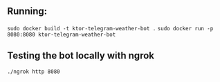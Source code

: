## Running:

```sudo docker build -t ktor-telegram-weather-bot .```
```sudo docker run -p 8080:8080 ktor-telegram-weather-bot```

## Testing the bot locally with ngrok

```./ngrok http 8080```
